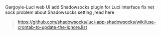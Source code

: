 Gargoyle-Luci web UI
add Shadowsocks plugin for Luci Interface
fix net sock problem
about Shadowsocks setting ,read here
> https://github.com/shadowsocks/luci-app-shadowsocks/wiki/use-crontab-to-update-the-ignore.list
